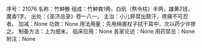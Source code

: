 序号：21076
名称：竹蚛散
组成：竹蚛粪1两，白矾（熬令枯）半两，雄黄2钱，魔香1字。
出处：《圣济总录》卷一八一。
主治：小儿聤耳出脓汗，疼痛不可忍者。
加减：None
功效：None
用法用量：先用绵裹杖子拭干耳中，次以药少许掺之。
制备方法：上为细末。
临床应用：None
各家论述：None
用药禁忌：None
附注：None
